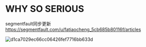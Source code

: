 # WHY SO SERIOUS

segmentfault同步更新 https://segmentfault.com/u/fatiaocheng_5cb685b80116f/articles

![d1ca7029ec66cc06426fef7716bb633d](https://user-images.githubusercontent.com/31581862/114981360-704dfa00-9ec0-11eb-9af0-a48536a1b91a.jpg)
